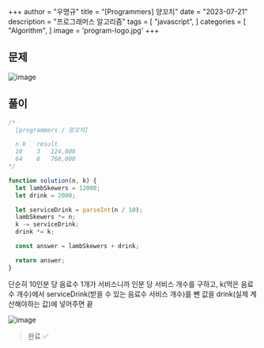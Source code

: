 +++
author = "우명규"
title = "[Programmers] 양꼬치"
date = "2023-07-21"
description = "프로그래머스 알고리즘"
tags = [
    "javascript",
]
categories = [
    "Algorithm",
]
image = 'program-logo.jpg'
+++

<!--more-->

## 문제

![image](https://github.com/myeongcode/blog/assets/67165016/5ea17c15-287a-489d-8ccf-3d69e64c1408)

## 풀이

```javascript
/*
  [programmers / 양꼬치]

  n	k	result
  10	3	124,000
  64	6	768,000
*/

function solution(n, k) {
  let lambSkewers = 12000;
  let drink = 2000;

  let serviceDrink = parseInt(n / 10);
  lambSkewers *= n;
  k -= serviceDrink;
  drink *= k;

  const answer = lambSkewers + drink;

  return answer;
}
```

단순히 10인분 당 음료수 1개가 서비스니까 인분 당 서비스 개수를 구하고, k(먹은 음료수 개수)에서 serviceDrink(받을 수 있는 음료수 서비스 개수)를 뺀 값을 drink(실제 계산해야하는 값)에 넣어주면 끝

![image](https://github.com/myeongcode/blog/assets/67165016/b761cab2-d98f-4c95-99ba-295560056c3f)

> 완료 ✅
